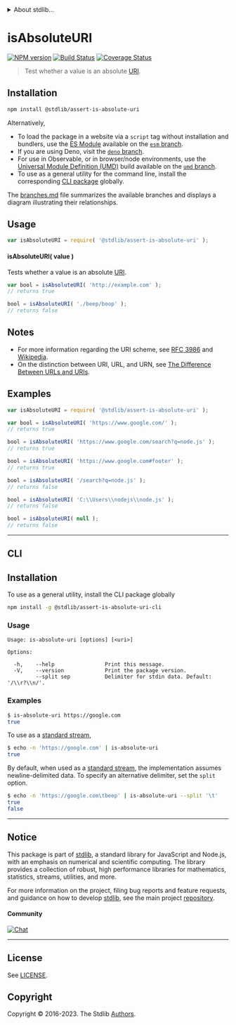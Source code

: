 <!--

@license Apache-2.0

Copyright (c) 2021 The Stdlib Authors.

Licensed under the Apache License, Version 2.0 (the "License");
you may not use this file except in compliance with the License.
You may obtain a copy of the License at

   http://www.apache.org/licenses/LICENSE-2.0

Unless required by applicable law or agreed to in writing, software
distributed under the License is distributed on an "AS IS" BASIS,
WITHOUT WARRANTIES OR CONDITIONS OF ANY KIND, either express or implied.
See the License for the specific language governing permissions and
limitations under the License.

-->


<details>
  <summary>
    About stdlib...
  </summary>
  <p>We believe in a future in which the web is a preferred environment for numerical computation. To help realize this future, we've built stdlib. stdlib is a standard library, with an emphasis on numerical and scientific computation, written in JavaScript (and C) for execution in browsers and in Node.js.</p>
  <p>The library is fully decomposable, being architected in such a way that you can swap out and mix and match APIs and functionality to cater to your exact preferences and use cases.</p>
  <p>When you use stdlib, you can be absolutely certain that you are using the most thorough, rigorous, well-written, studied, documented, tested, measured, and high-quality code out there.</p>
  <p>To join us in bringing numerical computing to the web, get started by checking us out on <a href="https://github.com/stdlib-js/stdlib">GitHub</a>, and please consider <a href="https://opencollective.com/stdlib">financially supporting stdlib</a>. We greatly appreciate your continued support!</p>
</details>

# isAbsoluteURI

[![NPM version][npm-image]][npm-url] [![Build Status][test-image]][test-url] [![Coverage Status][coverage-image]][coverage-url] <!-- [![dependencies][dependencies-image]][dependencies-url] -->

> Test whether a value is an absolute [URI][uri].

<!-- Section to include introductory text. Make sure to keep an empty line after the intro `section` element and another before the `/section` close. -->

<section class="intro">

</section>

<!-- /.intro -->

<!-- Package usage documentation. -->

<section class="installation">

## Installation

```bash
npm install @stdlib/assert-is-absolute-uri
```

Alternatively,

-   To load the package in a website via a `script` tag without installation and bundlers, use the [ES Module][es-module] available on the [`esm` branch][esm-url].
-   If you are using Deno, visit the [`deno` branch][deno-url].
-   For use in Observable, or in browser/node environments, use the [Universal Module Definition (UMD)][umd] build available on the [`umd` branch][umd-url].
-   To use as a general utility for the command line, install the corresponding [CLI package][cli-section] globally.

The [branches.md][branches-url] file summarizes the available branches and displays a diagram illustrating their relationships.

</section>

<section class="usage">

## Usage

```javascript
var isAbsoluteURI = require( '@stdlib/assert-is-absolute-uri' );
```

#### isAbsoluteURI( value )

Tests whether a value is an absolute [URI][uri].

```javascript
var bool = isAbsoluteURI( 'http://example.com' );
// returns true

bool = isAbsoluteURI( './beep/boop' );
// returns false
```

</section>

<!-- /.usage -->

<!-- Package usage notes. Make sure to keep an empty line after the `section` element and another before the `/section` close. -->

<section class="notes">

## Notes

-   For more information regarding the URI scheme, see [RFC 3986][rfc-3986] and [Wikipedia][uri].
-   On the distinction between URI, URL, and URN, see [The Difference Between URLs and URIs][difference-url-uri].

</section>

<!-- /.notes -->

<!-- Package usage examples. -->

<section class="examples">

## Examples

<!-- eslint no-undef: "error" -->

```javascript
var isAbsoluteURI = require( '@stdlib/assert-is-absolute-uri' );

var bool = isAbsoluteURI( 'https://www.google.com/' );
// returns true

bool = isAbsoluteURI( 'https://www.google.com/search?q=node.js' );
// returns true

bool = isAbsoluteURI( 'https://www.google.com#footer' );
// returns true

bool = isAbsoluteURI( '/search?q=node.js' );
// returns false

bool = isAbsoluteURI( 'C:\\Users\\nodejs\\node.js' );
// returns false

bool = isAbsoluteURI( null );
// returns false
```

</section>

<!-- /.examples -->


<!-- Section for describing a command-line interface. -->

* * *

<section class="cli">

## CLI

<section class="installation">

## Installation

To use as a general utility, install the CLI package globally

```bash
npm install -g @stdlib/assert-is-absolute-uri-cli
```

</section>
<!-- CLI usage documentation. -->


<section class="usage">

### Usage

```text
Usage: is-absolute-uri [options] [<uri>]

Options:

  -h,    --help                Print this message.
  -V,    --version             Print the package version.
         --split sep           Delimiter for stdin data. Default: '/\\r?\\n/'.
```

</section>

<!-- /.usage -->

<!-- CLI usage notes. Make sure to keep an empty line after the `section` element and another before the `/section` close. -->

<section class="notes">

</section>

<!-- /.notes -->

<!-- CLI usage examples. -->

<section class="examples">

### Examples

```bash
$ is-absolute-uri https://google.com
true
```

To use as a [standard stream][standard-streams],

```bash
$ echo -n 'https://google.com' | is-absolute-uri
true
```

By default, when used as a [standard stream][standard-streams], the implementation assumes newline-delimited data. To specify an alternative delimiter, set the `split` option.

```bash
$ echo -n 'https://google.com\tbeep' | is-absolute-uri --split '\t'
true
false
```

</section>

<!-- /.examples -->

</section>

<!-- /.cli -->

<!-- Section to include cited references. If references are included, add a horizontal rule *before* the section. Make sure to keep an empty line after the `section` element and another before the `/section` close. -->

<section class="references">

</section>

<!-- /.references -->

<!-- Section for related `stdlib` packages. Do not manually edit this section, as it is automatically populated. -->

<section class="related">

</section>

<!-- /.related -->

<!-- Section for all links. Make sure to keep an empty line after the `section` element and another before the `/section` close. -->


<section class="main-repo" >

* * *

## Notice

This package is part of [stdlib][stdlib], a standard library for JavaScript and Node.js, with an emphasis on numerical and scientific computing. The library provides a collection of robust, high performance libraries for mathematics, statistics, streams, utilities, and more.

For more information on the project, filing bug reports and feature requests, and guidance on how to develop [stdlib][stdlib], see the main project [repository][stdlib].

#### Community

[![Chat][chat-image]][chat-url]

---

## License

See [LICENSE][stdlib-license].


## Copyright

Copyright &copy; 2016-2023. The Stdlib [Authors][stdlib-authors].

</section>

<!-- /.stdlib -->

<!-- Section for all links. Make sure to keep an empty line after the `section` element and another before the `/section` close. -->

<section class="links">

[npm-image]: http://img.shields.io/npm/v/@stdlib/assert-is-absolute-uri.svg
[npm-url]: https://npmjs.org/package/@stdlib/assert-is-absolute-uri

[test-image]: https://github.com/stdlib-js/assert-is-absolute-uri/actions/workflows/test.yml/badge.svg?branch=v0.1.0
[test-url]: https://github.com/stdlib-js/assert-is-absolute-uri/actions/workflows/test.yml?query=branch:v0.1.0

[coverage-image]: https://img.shields.io/codecov/c/github/stdlib-js/assert-is-absolute-uri/main.svg
[coverage-url]: https://codecov.io/github/stdlib-js/assert-is-absolute-uri?branch=main

<!--

[dependencies-image]: https://img.shields.io/david/stdlib-js/assert-is-absolute-uri.svg
[dependencies-url]: https://david-dm.org/stdlib-js/assert-is-absolute-uri/main

-->

[chat-image]: https://img.shields.io/gitter/room/stdlib-js/stdlib.svg
[chat-url]: https://app.gitter.im/#/room/#stdlib-js_stdlib:gitter.im

[stdlib]: https://github.com/stdlib-js/stdlib

[stdlib-authors]: https://github.com/stdlib-js/stdlib/graphs/contributors

[cli-section]: https://github.com/stdlib-js/assert-is-absolute-uri#cli
[cli-url]: https://github.com/stdlib-js/assert-is-absolute-uri/tree/cli
[@stdlib/assert-is-absolute-uri]: https://github.com/stdlib-js/assert-is-absolute-uri/tree/main

[umd]: https://github.com/umdjs/umd
[es-module]: https://developer.mozilla.org/en-US/docs/Web/JavaScript/Guide/Modules

[deno-url]: https://github.com/stdlib-js/assert-is-absolute-uri/tree/deno
[umd-url]: https://github.com/stdlib-js/assert-is-absolute-uri/tree/umd
[esm-url]: https://github.com/stdlib-js/assert-is-absolute-uri/tree/esm
[branches-url]: https://github.com/stdlib-js/assert-is-absolute-uri/blob/main/branches.md

[stdlib-license]: https://raw.githubusercontent.com/stdlib-js/assert-is-absolute-uri/main/LICENSE

[uri]: https://en.wikipedia.org/wiki/URI_scheme

[rfc-3986]: https://tools.ietf.org/html/rfc3986

[difference-url-uri]: https://danielmiessler.com/study/url-uri/

[standard-streams]: https://en.wikipedia.org/wiki/Standard_streams

</section>

<!-- /.links -->
